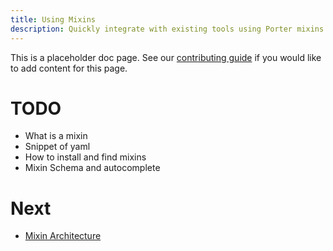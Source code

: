 ```yaml
---
title: Using Mixins
description: Quickly integrate with existing tools using Porter mixins
---
```


This is a placeholder doc page. See our [contributing guide][contrib] 
if you would like to add content for this page.

# TODO

* What is a mixin
* Snippet of yaml
* How to install and find mixins
* Mixin Schema and autocomplete

# Next

* [Mixin Architecture](/mixin-dev-guide/architecture/)

[contrib]: https://github.com/deislabs/porter/blob/master/CONTRIBUTING.md#documentation